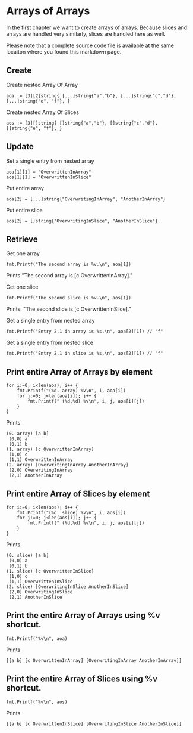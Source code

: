 # Arrays of Arrays #

In the first chapter we want to create arrays of arrays.
Because slices and arrays are handled very similarly, slices are handled here as well.

Please note that a complete source code file is available at the same locaiton where you found this markdown page.

## Create ##

Create nested Array Of Array

    aoa := [3][2]string{ [...]string{"a","b"}, [...]string{"c","d"}, [...]string{"e", "f"}, }

Create nested Array Of Slices

    aos := [3][]string{ []string{"a","b"}, []string{"c","d"}, []string{"e", "f"}, }

## Update ##

Set a single entry from nested array

	aoa[1][1] = "OverwrittenInArray"
	aos[1][1] = "OverwrittenInSlice"
	
Put entire array

	aoa[2] = [...]string{"OverwritingInArray", "AnotherInArray"}

Put entire slice

	aos[2] = []string{"OverwritingInSlice", "AnotherInSlice"}

## Retrieve ##

Get one array

	fmt.Printf("The second array is %v.\n", aoa[1])

Prints "The second array is [c OverwrittenInArray]."

Get one slice

	fmt.Printf("The second slice is %v.\n", aos[1])

Prints: "The second slice is [c OverwrittenInSlice]."

Get a single entry from nested array

	fmt.Printf("Entry 2,1 in array is %s.\n", aoa[2][1]) // "f"

Get a single entry from nested slice

	fmt.Printf("Entry 2,1 in slice is %s.\n", aos[2][1]) // "f"

## Print entire Array of Arrays by element ##

	for i:=0; i<len(aoa); i++ {
		fmt.Printf("(%d. array) %v\n", i, aoa[i])
		for j:=0; j<len(aoa[i]); j++ {
			fmt.Printf(" (%d,%d) %v\n", i, j, aoa[i][j])
		}
	}

Prints

	(0. array) [a b]
	 (0,0) a
	 (0,1) b
	(1. array) [c OverwrittenInArray]
	 (1,0) c
	 (1,1) OverwrittenInArray
	(2. array) [OverwritingInArray AnotherInArray]
	 (2,0) OverwritingInArray
	 (2,1) AnotherInArray


## Print entire Array of Slices by element ##

	for i:=0; i<len(aos); i++ {
		fmt.Printf("(%d. slice) %v\n", i, aos[i])
		for j:=0; j<len(aos[i]); j++ {
			fmt.Printf(" (%d,%d) %v\n", i, j, aos[i][j])
		}
	}

Prints

	(0. slice) [a b]
	 (0,0) a
	 (0,1) b
	(1. slice) [c OverwrittenInSlice]
	 (1,0) c
	 (1,1) OverwrittenInSlice
	(2. slice) [OverwritingInSlice AnotherInSlice]
	 (2,0) OverwritingInSlice
	 (2,1) AnotherInSlice
	
## Print the entire Array of Arrays using %v shortcut. ##
	
	fmt.Printf("%v\n", aoa)

Prints

	[[a b] [c OverwrittenInArray] [OverwritingInArray AnotherInArray]]

## Print the entire Array of Slices using %v shortcut. ##

	fmt.Printf("%v\n", aos)

Prints

	[[a b] [c OverwrittenInSlice] [OverwritingInSlice AnotherInSlice]]

        
